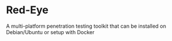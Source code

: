 # Red-Eye
A multi-platform penetration testing toolkit that can be installed on Debian/Ubuntu or setup with Docker
